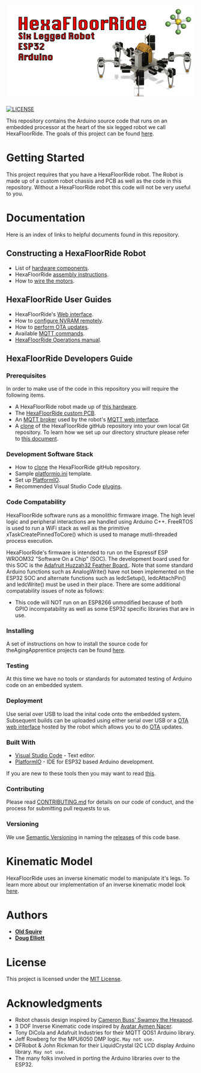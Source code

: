 ![hexaBot](img/hexaFloorRideBanner.png)

[![LICENSE](https://img.shields.io/badge/license-MIT-lightgrey.svg)](https://raw.githubusercontent.com/mmistakes/minimal-mistakes/master/LICENSE)

This repository contains the Arduino source code that runs on an embedded processor at the heart of the six legged robot we call HexaFloorRide. The goals of this project can be found [here](goals.md). 

# Getting Started

This project requires that you have a HexaFloorRide robot. The Robot is made up of a custom robot chassis and PCB as well as the code in this repository. Without a HexaFloorRide robot this code will not be very useful to you. 

# Documentation

Here is an index of links to helpful documents found in this repository.

## Constructing a HexaFloorRide Robot
* List of [hardware components](/docs/hexaFloorRideHardware.md).
* HexaFloorRide [assembly instructions](/docs/hexaFloorRideAssembly.md).
* How to [wire the motors](/docs/wireMotors.md).

## HexaFloorRide User Guides
* HexaFloorRide's [Web interface](/docs/hexaFloorRideWebInterface.md).
* How to [configure NVRAM remotely](/docs/hexaFloorRideWebInterface.md#config-updater-screen).
* How to [perform OTA updates](/docs/hexaFloorRideWebInterface.md#ota-updater-screen).
* Available [MQTT commands](/docs/mqttCommands.md).
* [HexaFloorRide Operations manual](/docs/hexaFloorRideOperationManual.md).

## HexaFloorRide Developers Guide

### Prerequisites

In order to make use of the code in this repository you will require the following items.

* A HexaFloorRide robot made up of [this hardware](/docs/hexaFloorRideHardware.md).
* The [HexaFloorRide custom PCB](/docs/hexaFloorRideCircuit.md).
* An [MQTT broker](/docs/MQTTbroker.md) used by the robot's [MQTT web interface](/docs/hexaFloorRideWebInterface.md).  
* A [clone](/docs/cloneRepository.md) of the HexaFloorRide gitHub repository into your own local Git repository. To learn how we set up our directory structure please refer to [this document](https://va3wam.github.io/versionControl/).

### Development Software Stack

* How to [clone](/docs/cloneRepository.md) the HexaFloorRide gitHub repository.
* Sample [platformio.ini](https://github.com/theAgingApprentice/HexaFloorRide/tree/main/aaAdmin/platformioAdmin) template.
* Set up [PlatformIO](https://github.com/theAgingApprentice/HexaFloorRide/blob/main/docs/cloneRepository.md#set-up-platformio).
* Recommended Visual Studio Code [plugins](https://github.com/theAgingApprentice/HexaFloorRide/blob/main/docs/cloneRepository.md#visual-studio-code-plugins).

### Code Compatability

HexaFloorRide software runs as a monolithic firmware image. The high level logic and peripheral interactions are handled using Arduino C++. FreeRTOS is used to run a WiFi stack as well as the primitive xTaskCreatePinnedToCore() which is used to manage mutli-threaded process execution.

HexaFloorRide's firmware is intended to run on the Espressif ESP WROOM32 "Software On a Chip" (SOC). The development board used for this SOC is the [Adafruit Huzzah32 Feather Board.](https://learn.adafruit.com/adafruit-huzzah32-esp32-feather). Note that some standard Arduino functions such as AnalogWrite() have not been implemented on the ESP32 SOC and alternate functions such as ledcSetup(), ledcAttachPin() and ledcWrite() must be used in their place. There are some additional compatability issues of note as follows:

* This code will NOT run on an ESP8266 unmodified because of both GPIO incompatability as well as some ESP32 specific libraries that are in use.

### Installing

A set of instructions on how to install the source code for theAgingApprentice projects can be found [here](https://va3wam.github.io/versionControl/).

### Testing

At this time we have no tools or standards for automated testing of Arduino code on an embedded system. 

### Deployment

Use serial over USB to load the inital code onto the embedded system. Subsequent builds can be uploaded using either serial over USB or 
a [OTA web interface](/docs/hexaFloorRideWebInterface.md#ota-updater-screen) hosted by the robot which allows you to do [OTA](https://en.wikipedia.org/wiki/Over-the-air_programming) updates.

### Built With

* [Visual Studio Code](https://code.visualstudio.com/) - Text editor.
* [PlatformIO](https://platformio.org/) - IDE for ESP32 based Arduino development.

If you are new to these tools then you may want to read [this](https://randomnerdtutorials.com/vs-code-platformio-ide-esp32-esp8266-arduino/).

### Contributing

Please read [CONTRIBUTING.md](contributing.md) for details on our code
of conduct, and the process for submitting pull requests to us.

### Versioning

We use [Semantic Versioning](http://semver.org/) in naming the [releases](https://github.com/theAgingApprentice/HexaFloorRide/releases) of this code base. 

# Kinematic Model

HexaFloorRide uses an inverse kinematic model to manipulate it's legs. To learn more about our implementation of an inverse kinematic model look <a href="/docs/kinematicModel.md">here</a>.

# Authors

* **[Old Squire](https://github.com/theagingapprentice)**
* **[Doug Elliott](https://github.com/nerdoug)**

# License

This project is licensed under the [MIT License](license.md).

# Acknowledgments

* Robot chassis design inspired by [Cameron Buss' Swampy the Hexapod](https://grabcad.com/library/swampy-the-hexapod-1).
* 3 DOF Inverse Kinematic code inspired by [Avatar
Aymen Nacer](https://github.com/AymenNacer/Forward-and-Inverse-Kinematics-for-3-DOF-Robotic-arm). 
* Tony DiCola and Adafruit Industries for their MQTT QOS1 Arduino library.
* Jeff Rowberg for the MPU6050 DMP logic. ```May not use.```
* DFRobot & John Rickman for their LiquidCrystal I2C LCD display Arduino library. ```May not use.```
* The many folks involved in porting the Arduino libraries over to the ESP32.
